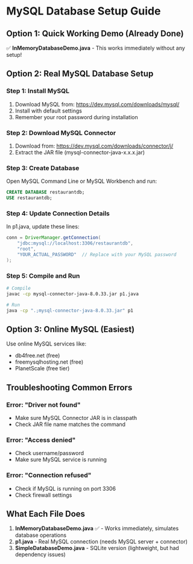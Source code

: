 # MySQL Database Setup Guide

## Option 1: Quick Working Demo (Already Done)
✅ **InMemoryDatabaseDemo.java** - This works immediately without any setup!

## Option 2: Real MySQL Database Setup

### Step 1: Install MySQL
1. Download MySQL from: https://dev.mysql.com/downloads/mysql/
2. Install with default settings
3. Remember your root password during installation

### Step 2: Download MySQL Connector
1. Download from: https://dev.mysql.com/downloads/connector/j/
2. Extract the JAR file (mysql-connector-java-x.x.x.jar)

### Step 3: Create Database
Open MySQL Command Line or MySQL Workbench and run:
```sql
CREATE DATABASE restaurantdb;
USE restaurantdb;
```

### Step 4: Update Connection Details
In p1.java, update these lines:
```java
conn = DriverManager.getConnection(
    "jdbc:mysql://localhost:3306/restaurantdb", 
    "root", 
    "YOUR_ACTUAL_PASSWORD"  // Replace with your MySQL password
);
```

### Step 5: Compile and Run
```bash
# Compile
javac -cp mysql-connector-java-8.0.33.jar p1.java

# Run
java -cp ".;mysql-connector-java-8.0.33.jar" p1
```

## Option 3: Online MySQL (Easiest)
Use online MySQL services like:
- db4free.net (free)
- freemysqlhosting.net (free)
- PlanetScale (free tier)

## Troubleshooting Common Errors

### Error: "Driver not found"
- Make sure MySQL Connector JAR is in classpath
- Check JAR file name matches the command

### Error: "Access denied"
- Check username/password
- Make sure MySQL service is running

### Error: "Connection refused"
- Check if MySQL is running on port 3306
- Check firewall settings

## What Each File Does

1. **InMemoryDatabaseDemo.java** ✅ - Works immediately, simulates database operations
2. **p1.java** - Real MySQL connection (needs MySQL server + connector)
3. **SimpleDatabaseDemo.java** - SQLite version (lightweight, but had dependency issues)